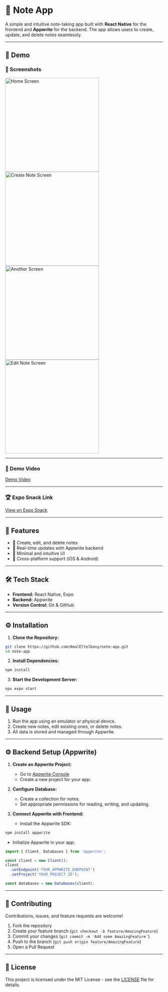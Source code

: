 # 📝 Note App

A simple and intuitive note-taking app built with **React Native** for the frontend and **Appwrite** for the backend. The app allows users to create, update, and delete notes seamlessly.

---

## 📱 Demo

### 📸 Screenshots

<img src="https://github.com/user-attachments/assets/32b9fe69-9dae-44f3-a44b-2d1a46f49e87" alt="Home Screen" width="300"/>

<img src="https://github.com/user-attachments/assets/0e74fca8-a795-40f1-be26-e40c51970149" alt="Create Note Screen" width="300"/>

<img src="https://github.com/user-attachments/assets/a73e06b4-c730-4782-926b-40df16d6ae8e" alt="Another Screen" width="300"/>

<img src="https://github.com/user-attachments/assets/f20ca52b-a74e-4103-ab34-d775a76908fd" alt="Edit Note Screen" width="300"/>

---

### 🎥 Demo Video

[Demo Video](https://github.com/user-attachments/assets/779d0ea7-ca82-44e9-b10a-fff81a6dd0f3)

---

### 🏆 Expo Snack Link

[View on Expo Snack](https://snack.expo.dev/@amal_eltelbany/note-app-amal)

---

## 🚀 Features

- 📝 Create, edit, and delete notes  
- 🔄 Real-time updates with Appwrite backend  
- 🎨 Minimal and intuitive UI  
- 📱 Cross-platform support (iOS & Android)  

---

## 🛠️ Tech Stack

- **Frontend:** React Native, Expo  
- **Backend:** Appwrite  
- **Version Control:** Git & GitHub  

---

## ⚙️ Installation

1. **Clone the Repository:**

```bash
git clone https://github.com/AmalEltelbany/note-app.git
cd note-app
```

2. **Install Dependencies:**

```bash
npm install
```

3. **Start the Development Server:**

```bash
npx expo start
```

---

## 🧹 Usage

1. Run the app using an emulator or physical device.  
2. Create new notes, edit existing ones, or delete notes.  
3. All data is stored and managed through Appwrite.

---

## ⚙️ Backend Setup (Appwrite)

1. **Create an Appwrite Project:**  
   - Go to [Appwrite Console](https://appwrite.io/)  
   - Create a new project for your app.  

2. **Configure Database:**  
   - Create a collection for notes.  
   - Set appropriate permissions for reading, writing, and updating.  

3. **Connect Appwrite with Frontend:**  
   - Install the Appwrite SDK:

```bash
npm install appwrite
```

   - Initialize Appwrite in your app:

```javascript
import { Client, Databases } from 'appwrite';

const client = new Client();
client
  .setEndpoint('YOUR_APPWRITE_ENDPOINT')
  .setProject('YOUR_PROJECT_ID');

const databases = new Databases(client);
```

---

## 🤝 Contributing

Contributions, issues, and feature requests are welcome!

1. Fork the repository  
2. Create your feature branch (`git checkout -b feature/AmazingFeature`)  
3. Commit your changes (`git commit -m 'Add some AmazingFeature'`)  
4. Push to the branch (`git push origin feature/AmazingFeature`)  
5. Open a Pull Request  

---

## 📔 License

This project is licensed under the MIT License - see the [LICENSE](LICENSE) file for details.
